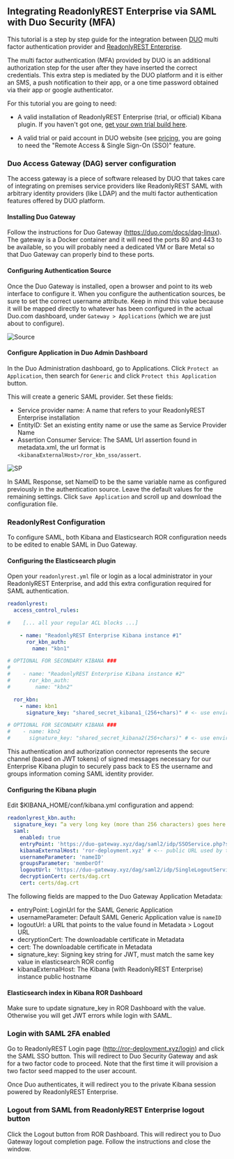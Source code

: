 ## Integrating ReadonlyREST Enterprise via SAML with Duo Security (MFA)

This tutorial is a step by step guide for the integration between [DUO](https://duo.com) multi factor authentication provider and [ReadonlyREST Enterprise](https://readonlyrest.com/enterprise). 

The multi factor authentication (MFA) provided by DUO is an additional authorization step for the user after they have inserted the correct credentials. This extra step is mediated by the DUO platform and it is either an SMS, a push notification to their app, or a one time password obtained via their app or google authenticator.

For this tutorial you are going to need:

* A valid installation of ReadonlyREST Enterprise (trial, or official) Kibana plugin. If you haven't got one, [get your own trial build here](https://readonlyrest.com/enterprise).

* A valid trial or paid account in DUO website (see [pricing](https://duo.com/pricing), you are going to need the "Remote Access & Single Sign-On (SSO)" feature.

### Duo Access Gateway (DAG) server configuration
The access gateway is a piece of software released by DUO that takes care of integrating on premises service providers like ReadonlyREST SAML with arbitrary identity providers (like LDAP) and the multi factor authentication features offered by DUO platform.

#### Installing Duo Gateway
Follow the instructions for Duo Gateway (https://duo.com/docs/dag-linux). The gateway is a Docker container and it will need the ports 80 and 443 to be available, so you will probably need a dedicated VM or Bare Metal so that Duo Gateway can properly bind to these ports.

#### Configuring Authentication Source
Once the Duo Gateway is installed, open a browser and point to its web interface to configure it. 
When you configure the authentication sources, be sure to set the correct username attribute. Keep in mind this value because it will be mapped directly to whatever has been configured in the actual Duo.com dashboard, under `Gateway > Applications` (which we are just about to configure).

![Source](duo-dag-config.png)

#### Configure Application in Duo Admin Dashboard
In the Duo Administration dashboard, go to Applications. Click  `Protect an Application`, then search for `Generic` and click `Protect this Application` button.

This will create a generic SAML provider. Set these fields:
- Service provider name: A name that refers to your ReadonlyREST Enterprise  installation
- EntityID: Set an existing entity name or use the same as Service Provider Name
- Assertion Consumer Service: The SAML Url assertion found in metadata.xml, the url format is `<kibanaExternalHost>/ror_kbn_sso/assert`. 

![SP](duo-saml-sp.png)

In SAML Response, set NameID to be the same variable name as configured previously in the authentication source. Leave the default values for the remaining settings. Click `Save Application` and scroll up and download the configuration file.


### ReadonlyRest Configuration
To  configure SAML, both Kibana and Elasticsearch ROR configuration needs to be edited to enable SAML in Duo Gateway.

#### Configuring the Elasticsearch plugin

Open your `readonlyrest.yml` file or login as a local administrator in your ReadonlyREST Enterprise, and add this extra configuration required for SAML authentication.

```yml
readonlyrest:
  access_control_rules:

#    [... all your regular ACL blocks ...]

    - name: "ReadonlyREST Enterprise Kibana instance #1"
      ror_kbn_auth:
        name: "kbn1"

# OPTIONAL FOR SECONDARY KIBANA ###
#
#    - name: "ReadonlyREST Enterprise Kibana instance #2"
#      ror_kbn_auth:
#        name: "kbn2"

  ror_kbn:
    - name: kbn1
      signature_key: "shared_secret_kibana1_(256+chars)" # <- use environmental variables for better security!

# OPTIONAL FOR SECONDARY KIBANA ###
#    - name: kbn2
#      signature_key: "shared_secret_kibana2(256+chars)" # <- use environmental variables for better security!
```

This authentication and authorization connector represents the secure channel (based on JWT tokens) of signed messages necessary for our Enterprise Kibana plugin to securely pass back to ES the username and groups information coming SAML identity provider. 


#### Configuring the Kibana plugin
Edit $KIBANA_HOME/conf/kibana.yml configuration and append:

```yml
readonlyrest_kbn.auth:
  signature_key: “a very long key (more than 256 characters) goes here …..” # the same signing key added above in ES config
  saml:
    enabled: true
    entryPoint: 'https://duo-gateway.xyz/dag/saml2/idp/SSOService.php?spentityid=demo'
    kibanaExternalHost: 'ror-deployment.xyz' # <-- public URL used by the Identity Provider to call back Kibana with the "assertion" message
    usernameParameter: 'nameID'
    groupsParameter: 'memberOf'
    logoutUrl: 'https://duo-gateway.xyz/dag/saml2/idp/SingleLogoutService.php?ReturnTo=https://duo-gateway.xyz/dag/module.php/duosecurity/logout.php'
    decryptionCert: certs/dag.crt
    cert: certs/dag.crt
```

The following fields are mapped to the Duo Gateway Application Metadata:

- entryPoint: LoginUrl for the SAML Generic Application
- usernameParameter: Default SAML Generic Application value is `nameID`
- logoutUrl: a URL that points to the value found in Metadata > Logout URL
- decryptionCert: The downloadable certificate in Metadata
- cert: The downloadable certificate in Metadata
- signature_key: Signing key string for JWT, must match the same key value in elasticsearch ROR config
- kibanaExternalHost: The Kibana (with ReadonlyREST Enterprise) instance public hostname


#### Elasticsearch index in Kibana ROR Dashboard
Make sure to update signature_key in ROR Dashboard with the value. Otherwise you will get JWT errors while login with SAML.


### Login with SAML 2FA enabled
Go to ReadonlyREST Login page (http://ror-deployment.xyz/login) and click the SAML SSO button. This will redirect to Duo Security Gateway and ask for a two factor code to proceed. Note that the first time it will provision a two factor seed mapped to the user account.

Once Duo authenticates, it will redirect you to the private Kibana session powered by ReadonlyREST Enterprise.

### Logout from SAML from ReadonlyREST Enterprise logout button
Click the Logout button from ROR Dashboard. This will redirect you to Duo Gateway logout completion page. Follow the instructions and close the window.
    
